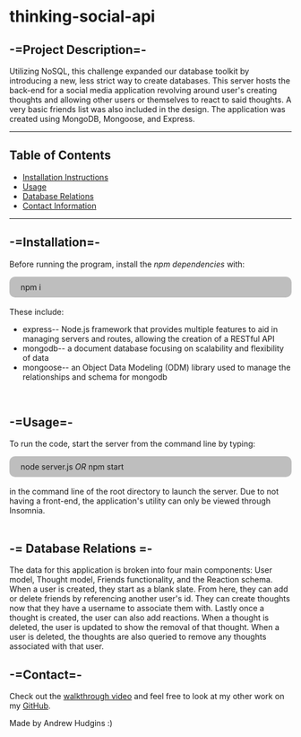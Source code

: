# thinking-social-api

## -=Project Description=-

Utilizing NoSQL, this challenge expanded our database toolkit by introducing a new, less strict way to create databases. This server hosts the back-end for a social media application revolving around user's creating thoughts and allowing other users or themselves to react to said thoughts. A very basic friends list was also included in the design. The application was created using MongoDB, Mongoose, and Express.

---

## Table of Contents

- [Installation Instructions](#installation)
- [Usage](#usage)
- [Database Relations](#database-relations)
- [Contact Information](#contact)

---

## -=Installation=-

Before running the program, install the _npm dependencies_ with:

<div style="background-color:rgba(0, 0, 0, 0.25); vertical-align: middle; padding:10px 20px; border-radius: 10px">
npm i
</div>
<br>
These include:

- express-- Node.js framework that provides multiple features to aid in managing servers and routes, allowing the creation of a RESTful API
- mongodb-- a document database focusing on scalability and flexibility of data
- mongoose-- an Object Data Modeling (ODM) library used to manage the relationships and schema for mongodb

<br>

## -=Usage=-

To run the code, start the server from the command line by typing:

<div style="background-color:rgba(0, 0, 0, 0.25); vertical-align: middle; padding:10px 20px; border-radius: 10px">
node server.js <em>OR</em> npm start
</div>

<br>
in the command line of the root directory to launch the server. Due to not having a front-end, the application's utility can only be viewed through Insomnia. 
<br><br>

## -= Database Relations =-

The data for this application is broken into four main components: User model, Thought model, Friends functionality, and the Reaction schema. When a user is created, they start as a blank slate. From here, they can add or delete friends by referencing another user's id. They can create thoughts now that they have a username to associate them with. Lastly once a thought is created, the user can also add reactions. When a thought is deleted, the user is updated to show the removal of that thought. When a user is deleted, the thoughts are also queried to remove any thoughts associated with that user.

## -=Contact=-

Check out the [walkthrough video](https://drive.google.com/file/d/1lkwkgFXveWjKz9J0zVTgrVjc2CphGcK3/view) and feel free to look at my other work on my [GitHub](https://github.com/AHudg).

Made by Andrew Hudgins :)
